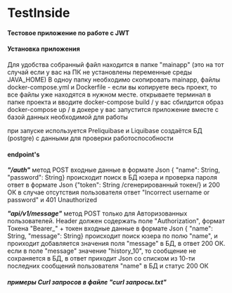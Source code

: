 # TestInside

#### Тестовое приложение по работе с JWT

#### **Установка приложения**

Для удобства собранный файл находится в папке "mainapp" (это на тот случай если у вас на ПК не установлены переменные среды JAVA_HOME)
В одноу папку необходимо скопировать mainapp, файлы docker-compose.yml и Dockerfile - если вы копируете весь проект, то все файлы уже находятся в нужном месте.
открываете терминал в папке проекта и вводите
docker-compose build   / у вас сбилдится образ
docker-compose up   / в докере у вас запустится приложение вместе с базой данных необходимой для работы

при запуске используется Preliquibase и Liquibase 
создаётся БД (postgre) с данными для проверки работоспособности

#### **endpoint's**

**_"/auth"_** метод POST 
    входные данные в формате Json { "name": String, "password": String}
происходит поиск в БД юзера и проверка пароля
ответ в формате Json {"token": String /сгенерированный токен/} и 200 ОК
в случае отсутствия пользователя ответ "Incorrect username or password" и 401 Unauthorized

**_"api/v1/message"_** метод POST 
только для Авторизованных пользователей. Header должен содержать поле "Authorization", формат Токена "Bearer_" + токен
    входные данные в формате Json { "name": String, "message": String}
происходит поиск юзера по полю "name", и проиходит добавляется значения поля "message" в БД, в ответ 200 ОК. 
если в поле "message" значение "history_10", то сообщение не сохраняется в БД,
в ответ приходит Json со списком из 10-ти последних сообщений пользователя "name" в БД и статус 200 ОК

##### примеры Curl запросов в файле "curl запросы.txt"
